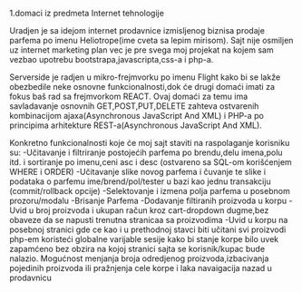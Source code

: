 1.domaci iz predmeta Internet tehnologije

Uradjen je sa idejom internet prodavnice izmisljenog biznisa prodaje parfema po imenu Heliotrope(ime cveta sa lepim mirisom).
Sajt nije osmiljen uz internet marketing plan vec je pre svega moj projekat na kojem sam vezbao upotrebu bootstrapa,javascripta,css-a i php-a.

Serverside je radjen u mikro-frejmvorku po imenu Flight kako bi se lakže obezbedile neke osnovne funkcionalnosti,dok će drugi domaći imati za fokus baš rad sa frejmvorkom REACT. Ovaj domaći za temu ima savladavanje osnovnih GET,POST,PUT,DELETE zahteva ostvarenih kombinacijom ajaxa(Asynchronous JavaScript And XML) i PHP-a po principima arhitekture REST-a(Asynchronous JavaScript And XML).

Konkretno funkcionalnosti koje će moj sajt staviti na raspolaganje korisniku su:
-Učitavanje i filtriranje postojećih parfema po brendu,delu imena,polu itd. i sortiranje po imenu,ceni asc i desc (ostvareno sa SQL-om korišćenjem WHERE i ORDER)
-Učitavanje slike novog parfema i čuvanje te slike i podataka o parfemu ime/brend/pol/tester u bazi kao jednu transakciju (commit/rollback opcije)
-Selektovanje i izmena polja parfema u posebnom prozoru/modalu
-Brisanje Parfema
-Dodavanje filtiranih proizvoda u korpu
-Uvid u broj proizvoda i ukupan račun kroz cart-dropdown dugme,bez obaveze da se napusti trenutna stranicaa sa proizvodima
-Uvid u korpu na posebnoj stranici gde ce kao i u prethodnoj stavci biti učitani svi proizvodi php-em koristeći globalne varijable sesije kako bi stanje korpe bilo uvek zapamćeno bez obzira na kojoj stranici sajta se korisnik/kupac bude nalazio. Mogućnost menjanja broja odredjenog proizvoda,izbacivanja pojedinih proizvoda ili pražnjenja cele korpe i laka navaigacija nazad u prodavnicu
